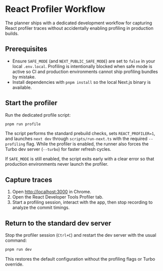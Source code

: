 # React Profiler Workflow

The planner ships with a dedicated development workflow for capturing React profiler traces without accidentally enabling profiling in production builds.

## Prerequisites

- Ensure `SAFE_MODE` (and `NEXT_PUBLIC_SAFE_MODE`) are set to `false` in your local `.env.local`. Profiling is intentionally blocked when safe mode is active so CI and production environments cannot ship profiling bundles by mistake.
- Install dependencies with `pnpm install` so the local Next.js binary is available.

## Start the profiler

Run the dedicated profile script:

```bash
pnpm run profile
```

The script performs the standard prebuild checks, sets `REACT_PROFILER=1`, and launches `next dev` through `scripts/run-next.ts` with the required `--profiling` flag. While the profiler is enabled, the runner also forces the Turbo dev server (`--turbo`) for faster refresh cycles.

If `SAFE_MODE` is still enabled, the script exits early with a clear error so that production environments never launch the profiler.

## Capture traces

1. Open [http://localhost:3000](http://localhost:3000) in Chrome.
2. Open the React Developer Tools Profiler tab.
3. Start a profiling session, interact with the app, then stop recording to analyze the commit timings.

## Return to the standard dev server

Stop the profiler session (`Ctrl+C`) and restart the dev server with the usual command:

```bash
pnpm run dev
```

This restores the default configuration without the profiling flags or Turbo override.
